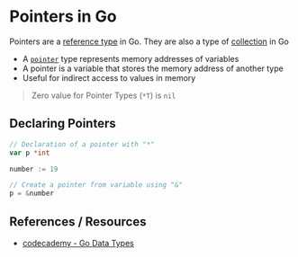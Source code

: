 # Pointers in Go

Pointers are a [reference type](go_data-types_value-vs-reference.md#reference-types) in Go. They are also a type of [collection](go_data-types_collection.md) in Go

- A [`pointer`](go_pointers-memory-management.md) type represents memory addresses of variables
- A pointer is a variable that stores the memory address of another type
- Useful for indirect access to values in memory

> Zero value for Pointer Types (`*T`) is `nil`

## Declaring Pointers

```go
// Declaration of a pointer with "*"
var p *int
```

```go
number := 19

// Create a pointer from variable using "&"
p = &number
```

## References / Resources

- [codecademy - Go Data Types](https://www.codecademy.com/resources/docs/go/data-types)
